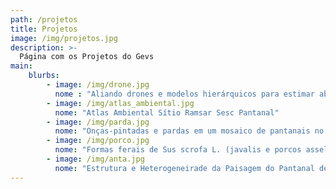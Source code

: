 ```yaml
---
path: /projetos
title: Projetos
image: /img/projetos.jpg
description: >-
  Página com os Projetos do Gevs
main:
    blurbs:
        - image: /img/drone.jpg
          nome : "Aliando drones e modelos hierárquicos para estimar abundância de animais silvestres"
        - image: /img/atlas_ambiental.jpg
          nome: "Atlas Ambiental Sítio Ramsar Sesc Pantanal"
        - image: /img/parda.jpg
          nome: "Onças-pintadas e pardas em um mosaico de pantanais no Mato Grosso: perspectivas a partir da RPPN Sesc pantanal e adjacências (Barão de Melgaço e Poconé, MT)"
        - image: /img/porco.jpg
          nome: "Formas ferais de Sus scrofa L. (javalis e porcos asselvajados) como elemento nativo e exótico invasor: ecologia, caracterização sanitária, morfológica e genética no contexto brasileiro e ibérico"
        - image: /img/anta.jpg
          nome: "Estrutura e Heterogeneirade da Paisagem do Pantanal de Barão de Melgaço, MT: efeitos sobre a riqueza e densidade de mamíferos ungulados"
---
```

